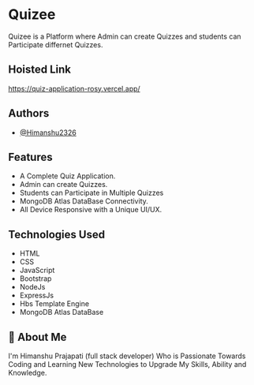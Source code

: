 
# Quizee 
Quizee is a Platform where Admin can create Quizzes and students can Participate differnet Quizzes.


## Hoisted Link

https://quiz-application-rosy.vercel.app/


## Authors

- [@Himanshu2326](https://github.com/Himanshu2326)


## Features

- A Complete Quiz Application.
- Admin can create Quizzes.
- Students can Participate in Multiple Quizzes
- MongoDB Atlas DataBase Connectivity.
- All Device Responsive with a Unique UI/UX.



## Technologies Used

- HTML
- CSS
- JavaScript
- Bootstrap
- NodeJs
- ExpressJs
- Hbs Template Engine
- MongoDB Atlas DataBase
  
## 🚀 About Me
I'm Himanshu Prajapati (full stack developer) Who is Passionate Towards Coding and Learning New Technologies to Upgrade My Skills, Ability and Knowledge.
